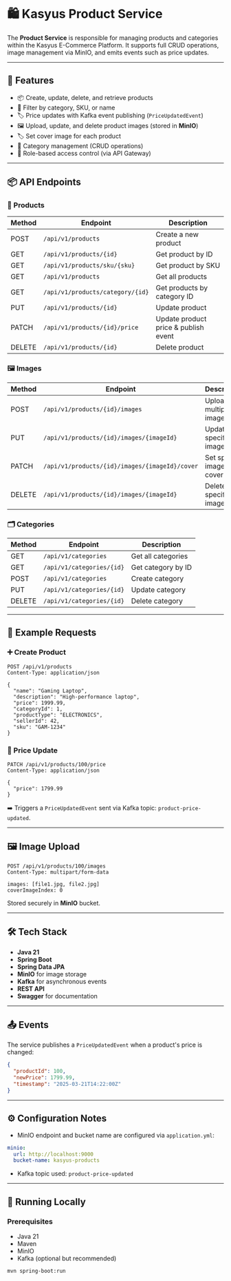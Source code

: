 # 🛍️ Kasyus Product Service

The **Product Service** is responsible for managing products and categories within the Kasyus E-Commerce Platform. It supports full CRUD operations, image management via MinIO, and emits events such as price updates.

---

## 🚀 Features

- 📦 Create, update, delete, and retrieve products
- 🔎 Filter by category, SKU, or name
- 🏷️ Price updates with Kafka event publishing (`PriceUpdatedEvent`)
- 🖼️ Upload, update, and delete product images (stored in **MinIO**)
- 🏷️ Set cover image for each product
- 📁 Category management (CRUD operations)
- 🔐 Role-based access control (via API Gateway)

---

## 📦 API Endpoints

### 🔧 Products

| Method | Endpoint                        | Description                             |
|--------|----------------------------------|-----------------------------------------|
| POST   | `/api/v1/products`              | Create a new product                    |
| GET    | `/api/v1/products/{id}`         | Get product by ID                       |
| GET    | `/api/v1/products/sku/{sku}`    | Get product by SKU                      |
| GET    | `/api/v1/products`              | Get all products                        |
| GET    | `/api/v1/products/category/{id}`| Get products by category ID             |
| PUT    | `/api/v1/products/{id}`         | Update product                          |
| PATCH  | `/api/v1/products/{id}/price`   | Update product price & publish event    |
| DELETE | `/api/v1/products/{id}`         | Delete product                          |

### 🖼️ Images

| Method | Endpoint                                               | Description                             |
|--------|---------------------------------------------------------|-----------------------------------------|
| POST   | `/api/v1/products/{id}/images`                         | Upload multiple images                  |
| PUT    | `/api/v1/products/{id}/images/{imageId}`              | Update a specific image                 |
| PATCH  | `/api/v1/products/{id}/images/{imageId}/cover`        | Set specific image as cover             |
| DELETE | `/api/v1/products/{id}/images/{imageId}`              | Delete a specific image                 |

### 🗂️ Categories

| Method | Endpoint                  | Description            |
|--------|----------------------------|------------------------|
| GET    | `/api/v1/categories`      | Get all categories     |
| GET    | `/api/v1/categories/{id}` | Get category by ID     |
| POST   | `/api/v1/categories`      | Create category        |
| PUT    | `/api/v1/categories/{id}` | Update category        |
| DELETE | `/api/v1/categories/{id}` | Delete category        |

---

## 🧪 Example Requests

### ➕ Create Product

```http
POST /api/v1/products
Content-Type: application/json

{
  "name": "Gaming Laptop",
  "description": "High-performance laptop",
  "price": 1999.99,
  "categoryId": 1,
  "productType": "ELECTRONICS",
  "sellerId": 42,
  "sku": "GAM-1234"
}
```

### 💸 Price Update

```http
PATCH /api/v1/products/100/price
Content-Type: application/json

{
  "price": 1799.99
}
```

➡️ Triggers a `PriceUpdatedEvent` sent via Kafka topic: `product-price-updated`.

---

## 🖼️ Image Upload

```http
POST /api/v1/products/100/images
Content-Type: multipart/form-data

images: [file1.jpg, file2.jpg]
coverImageIndex: 0
```

Stored securely in **MinIO** bucket.

---

## 🛠️ Tech Stack

- **Java 21**
- **Spring Boot**
- **Spring Data JPA**
- **MinIO** for image storage
- **Kafka** for asynchronous events
- **REST API**
- **Swagger** for documentation

---

## 📤 Events

The service publishes a `PriceUpdatedEvent` when a product's price is changed:

```json
{
  "productId": 100,
  "newPrice": 1799.99,
  "timestamp": "2025-03-21T14:22:00Z"
}
```

---

## ⚙️ Configuration Notes

- MinIO endpoint and bucket name are configured via `application.yml`:
```yaml
minio:
  url: http://localhost:9000
  bucket-name: kasyus-products
```

- Kafka topic used: `product-price-updated`

---

## 🧪 Running Locally

### Prerequisites

- Java 21
- Maven
- MinIO
- Kafka (optional but recommended)

```bash
mvn spring-boot:run
```
